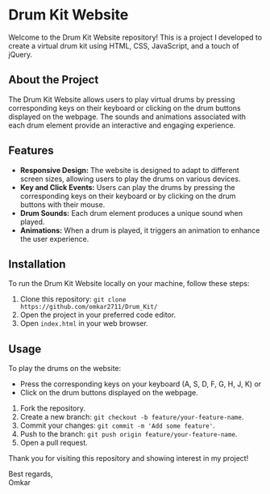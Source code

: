 <h1>Drum Kit Website</h1>

  <p>Welcome to the Drum Kit Website repository! This is a project I developed to create a virtual drum kit using HTML, CSS, JavaScript, and a touch of jQuery.</p>

  <h2>About the Project</h2>

  <p>The Drum Kit Website allows users to play virtual drums by pressing corresponding keys on their keyboard or clicking on the drum buttons displayed on the webpage. The sounds and animations associated with each drum element provide an interactive and engaging experience.</p>

  <h2>Features</h2>

  <ul>
    <li><strong>Responsive Design:</strong> The website is designed to adapt to different screen sizes, allowing users to play the drums on various devices.</li>
    <li><strong>Key and Click Events:</strong> Users can play the drums by pressing the corresponding keys on their keyboard or by clicking on the drum buttons with their mouse.</li>
    <li><strong>Drum Sounds:</strong> Each drum element produces a unique sound when played.</li>
    <li><strong>Animations:</strong> When a drum is played, it triggers an animation to enhance the user experience.</li>
  </ul>

  <h2>Installation</h2>

  <p>To run the Drum Kit Website locally on your machine, follow these steps:</p>

  <ol>
    <li>Clone this repository: <code>git clone https://github.com/omkar2711/Drum_Kit/</code></li>
    <li>Open the project in your preferred code editor.</li>
    <li>Open <code>index.html</code> in your web browser.</li>
  </ol>

  <h2>Usage</h2>

  <p>To play the drums on the website:</p>

  <ul>
    <li>Press the corresponding keys on your keyboard (A, S, D, F, G, H, J, K) or</li>
    <li>Click on the drum buttons displayed on the webpage.</li>
  </ul>

  
  <ol>
    <li>Fork the repository.</li>
    <li>Create a new branch: <code>git checkout -b feature/your-feature-name</code>.</li>
    <li>Commit your changes: <code>git commit -m 'Add some feature'</code>.</li>
    <li>Push to the branch: <code>git push origin feature/your-feature-name</code>.</li>
    <li>Open a pull request.</li>
  </ol>

 
  <p>Thank you for visiting this repository and showing interest in my project!</p>

  <p>Best regards,<br>Omkar</p>
